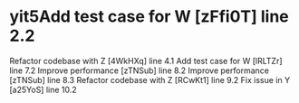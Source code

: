 # yit5Add test case for W [zFfi0T] line 2.2
Refactor codebase with Z [4WkHXq] line 4.1
Add test case for W [lRLTZr] line 7.2
Improve performance [zTNSub] line 8.2
Improve performance [zTNSub] line 8.3
Refactor codebase with Z [RCwKt1] line 9.2
Fix issue in Y [a25YoS] line 10.2
